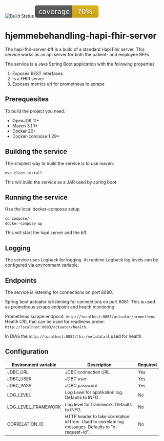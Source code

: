 ![Build Status](https://github.com/KvalitetsIT/hjemmebehandling-hapi-fhir-server/workflows/CICD/badge.svg) ![Test Coverage](.github/badges/jacoco.svg)
# hjemmebehandling-hapi-fhir-server

The hapi-fhir-server-bff is a build of a standard Hapi Fhir server. This service works as an api server for both the patient- and employee BFFs   

The service is a Java Spring Boot application with the following properties

1. Exposes REST interfaces 
3. Is a FHIR server
4. Exposes metrics url for prometheus to scrape

## Prerequesites
To build the project you need:

 * OpenJDK 11+
 * Maven 3.1.1+
 * Docker 20+
 * Docker-compose 1.29+

## Building the service

The simplest way to build the service is to use maven:

```
mvn clean install
```

This will build the service as a JAR used by spring boot.

## Running the service
Use the local docker-compose setup

```
cd compose/
docker-compose up
```
This will start the hapi server and the bff.

## Logging

The service uses Logback for logging. At runtime Logback log levels can be configured via environment variable.

## Endpoints

The service is listening for connections on port 8080.

Spring boot actuator is listening for connections on port 8081. This is used as prometheus scrape endpoint and health monitoring. 

Prometheus scrape endpoint: `http://localhost:8083/actuator/prometheus`  
Health URL that can be used for readiness probe: `http://localhost:8083/actuator/health`. 

In DIAS the `http://localhost:8082/fhir/metadata` is used for health.

## Configuration

| Environment variable | Description | Required |
|----------------------|-------------|---------- |
| JDBC_URL | JDBC connection URL | Yes |
| JDBC_USER | JDBC user          | Yes |
| JDBC_PASS | JDBC password      | Yes |
| LOG_LEVEL | Log Level for applikation  log. Defaults to INFO. | No |
| LOG_LEVEL_FRAMEWORK | Log level for framework. Defaults to INFO. | No |
| CORRELATION_ID | HTTP header to take correlation id from. Used to correlate log messages. Defaults to "x-request-id". | No
